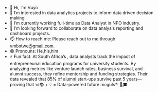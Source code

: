 - 👋 Hi, I’m Vuyo
- 👀 I’m interested in data analytics projects to inform data driven decision making
- 🌱 I’m currently working full-time as Data Analyst in NPO industry.
- 💞️ I’m looking forward to collaborate on data analysis reporting and dashboard projects.
- 📫 How to reach me: Please reach out to me through vmbotwe@gmail.com.
- 😄 Pronouns: He,his,him
- ⚡ Fun fact: At South Africa’s , data analysts track the impact of entrepreneurial education programs for university students. By analyzing metrics like venture launch rates, business survival, and alumni success, they refine mentorship and funding strategies. Their data revealed that 85% of alumni start-ups survive past 5 years—proving that 📊📚 + 💡 = Data-powered future moguls*! 🚀🎓 

<!---
Vuyo-git/Vuyo-git is a ✨ special ✨ repository because its `README.md` (this file) appears on your GitHub profile.
You can click the Preview link to take a look at your changes.
--->
